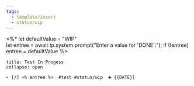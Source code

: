 ```yaml
---
tags:
  - template/insert
  - status/wip
---
```

 <%*
let defaultValue = "WIP"  
let entree = await tp.system.prompt("Enter a value for 'DONE':");
if (!entree) entree = defaultValue
%>

`````ad-example
title: Test In Progess
collapse: open

- [/] <% entree %>  #test #status/wip  ➕ {{DATE}} 

`````

